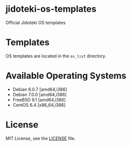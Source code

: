 jidoteki-os-templates
=====================

Official Jidoteki OS templates

# Templates

OS templates are located in the `os_list` directory.

# Available Operating Systems

* Debian 6.0.7 [amd64,i386]
* Debian 7.0.0 [amd64,i386]
* FreeBSD 9.1 [amd64,i386]
* CentOS 6.4 [x86_64,i386]

# License

MIT License, see the [LICENSE](https://github.com/unscramble/jidoteki-os-templates/blob/master/LICENSE) file.

